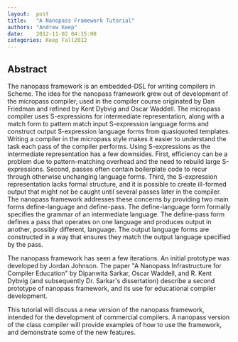 ```yaml
--- 
layout:  post 
title:   "A Nanopass Framework Tutorial"
authors: "Andrew Keep" 
date:    2012-11-02 04:15:00 
categories: Keep Fall2012
--- 
```

## Abstract

The nanopass framework is an embedded-DSL for writing compilers in Scheme.  The
idea for the nanopass framework grew out of development of the micropass
compiler, used in the compiler course originated by Dan Friedman and refined by
Kent Dybvig and Oscar Waddell.  The micropass compiler uses S-expressions for
intermediate representation, along with a match form to pattern match input
S-expression language forms and construct output S-expression language forms
from quasiquoted templates.  Writing a compiler in the micropass style makes it
easier to understand the task each pass of the compiler performs.  Using
S-expressions as the intermediate representation has a few downsides.  First,
efficiency can be a problem due to pattern-matching overhead and the need to
rebuild large S-expressions.  Second, passes often contain boilerplate code to
recur through otherwise unchanging language forms.  Third, the S-expression
representation lacks formal structure, and it is possible to create ill-formed
output that might not be caught until several passes later in the compiler.  The
nanopass framework addresses these concerns by providing two main forms
define-language and define-pass.  The define-language form formally specifies
the grammar of an intermediate language.  The define-pass form defines a pass
that operates on one language and produces output in another, possibly
different, language.  The output language forms are constructed in a way that
ensures they match the output language specified by the pass.

The nanopass framework has seen a few iterations.  An initial prototype was
developed by Jordan Johnson.  The paper "A Nanopass Infrastructure for Compiler
Education" by Dipanwita Sarkar, Oscar Waddell, and R. Kent Dybvig (and
subsequently Dr. Sarkar's dissertation) describe a second prototype of nanopass
framework, and its use for educational compiler development.

This tutorial will discuss a new version of the nanopass framework, intended for
the development of commercial compilers.  A nanopass version of the class
compiler will provide examples of how to use the framework, and demonstrate some
of the new features.

